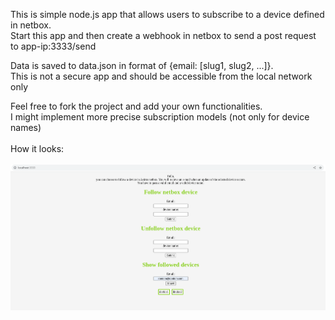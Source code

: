 This is simple node.js app that allows users to subscribe to a device defined in netbox.<br>
Start this app and then create a webhook in netbox to send a post request to app-ip:3333/send

Data is saved to data.json in format of {email: [slug1, slug2, ...]}.<br> 
This is not a secure app and should be accessible from the local network only

Feel free to fork the project and add your own functionalities. <br> I might implement more precise subscription models (not only for device names)<br>
<br>
How it looks: <br> <br>
![How it looks](example2.png)

